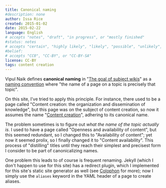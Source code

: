 ```yaml
---
title: Canonical naming
#description: none
author: Issa Rice
created: 2015-01-02
date: 2015-02-22
language: English
# accepts "notes", "draft", "in progress", or "mostly finished"
#status: notes
# accepts "certain", "highly likely", "likely", "possible", "unlikely", "highly unlikely", "remote", "impossible", "log", "emotional", or "fiction"
#belief: 
# accepts "CC0", "CC-BY", or "CC-BY-SA"
license: CC-BY
tags: content creation
---
```


Vipul Naik defines **canonical naming** in "[The goal of subject wikis](http://blog.subwiki.org/2009/02/02/the-goal-of-subject-wikis/)" as a [naming convention](!w) where "the name of a page on a topic is precisely that topic".

On this site, I've tried to apply this principle.
For instance, there used to be a page called "Content creation: the organization and dissemination of knowledge", but this page was on the subject of content creation, so now it assumes the name "[Content creation]()", adhering to its canonical name.

The problem sometimes is to figure out *what the name of the topic actually is*.
I used to have a page called "Openness and availability of content", but this seemed redundant, so I changed this to "Availability of content"; yet now it seemed prolix, so I finally changed it to "Content availability".
This process of "distilling" titles until they reach their simplest and precisest form I consider to be part of canonicalizing names.

One problem this leads to of course is frequent renaming.
Jekyll (which I don't happen to use for this site) has a redirect plugin, which I implemented for this site's static site generator as well (see [Colophon]() for more); now I simply use the `aliases` keyword in the YAML header of a page to create aliases.
